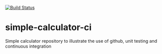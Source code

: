 [![Build Status](https://travis-ci.org/semodi/simple-calculator-ci.svg?branch=master)](https://travis-ci.org/semodi/simple-calculator-ci)

# simple-calculator-ci
Simple calculator repository to illustrate the use of github, unit testing and continuous integration  
